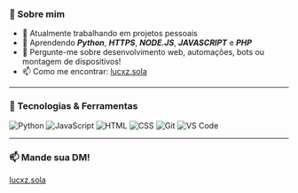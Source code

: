 ### 👋 Sobre mim

- 🔭 Atualmente trabalhando em projetos pessoais
- 🌱 Aprendendo ***Python***, ***HTTPS***, ***NODE.JS***, ***JAVASCRIPT*** e ***PHP***
- 💬 Pergunte-me sobre desenvolvimento web, automações, bots ou montagem de dispositivos!
- 📫 Como me encontrar: [lucxz.sola](https://www.instagram.com/lucas.sola/)

-----

### 🚀 Tecnologias & Ferramentas 

![Python](https://img.shields.io/badge/Python-3670A0?style=for-the-badge&logo=python&logoColor=ffdd54)
![JavaScript](https://img.shields.io/badge/JavaScript-F7DF1E?style=for-the-badge&logo=javascript&logoColor=black)
![HTML](https://img.shields.io/badge/HTML5-E34F26?style=for-the-badge&logo=html5&logoColor=white)
![CSS](https://img.shields.io/badge/CSS3-1572B6?style=for-the-badge&logo=css3&logoColor=white)
![Git](https://img.shields.io/badge/GIT-E44C30?style=for-the-badge&logo=git&logoColor=white)
![VS Code](https://img.shields.io/badge/VSCode-007ACC?style=for-the-badge&logo=visual-studio-code&logoColor=white)

-----

### 📫 Mande sua DM!

[lucxz.sola](https://www.instagram.com/lucas.sola/)
